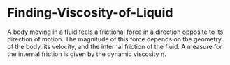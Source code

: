 # Finding-Viscosity-of-Liquid
A body moving in a fluid feels a frictional force in a direction opposite to its direction of motion. The magnitude of this force depends on the geometry of the body, its velocity, and the internal friction of the fluid. A measure for the internal friction is given by the dynamic viscosity η.
